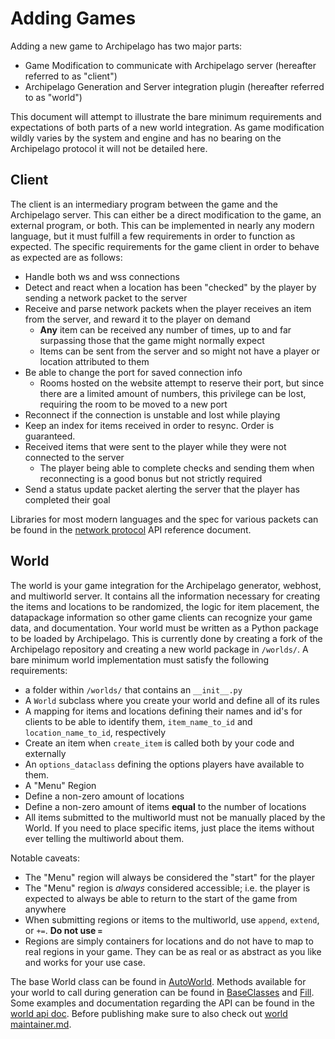 # Adding Games

Adding a new game to Archipelago has two major parts:

* Game Modification to communicate with Archipelago server (hereafter referred to as "client")
* Archipelago Generation and Server integration plugin (hereafter referred to as "world")

This document will attempt to illustrate the bare minimum requirements and expectations of both parts of a new world
integration. As game modification wildly varies by the system and engine and has no bearing on the Archipelago protocol
it will not be detailed here.

## Client

The client is an intermediary program between the game and the Archipelago server. This can either be a direct
modification to the game, an external program, or both. This can be implemented in nearly any modern language, but it
must fulfill a few requirements in order to function as expected. The specific requirements for the game client in
order to behave as expected are as follows:

* Handle both ws and wss connections
* Detect and react when a location has been "checked" by the player by sending a network packet to the server
* Receive and parse network packets when the player receives an item from the server, and reward it to the player on
demand
  * **Any** item can be received any number of times, up to and far surpassing those that the game might normally expect
  * Items can be sent from the server and so might not have a player or location attributed to them
* Be able to change the port for saved connection info
  * Rooms hosted on the website attempt to reserve their port, but since there are a limited amount of numbers, this
privilege can be lost, requiring the room to be moved to a new port
* Reconnect if the connection is unstable and lost while playing
* Keep an index for items received in order to resync. Order is guaranteed.
* Received items that were sent to the player while they were not connected to the server
  * The player being able to complete checks and sending them when reconnecting is a good bonus but not strictly 
required
* Send a status update packet alerting the server that the player has completed their goal

Libraries for most modern languages and the spec for various packets can be found in the
[network protocol](/docs/network%20protocol.md) API reference document.

## World

The world is your game integration for the Archipelago generator, webhost, and multiworld server. It contains all the
information necessary for creating the items and locations to be randomized, the logic for item placement, the 
datapackage information so other game clients can recognize your game data, and documentation. Your world must be
written as a Python package to be loaded by Archipelago. This is currently done by creating a fork of the Archipelago
repository and creating a new world package in `/worlds/`. A bare minimum world implementation must satisfy the 
following requirements:

* a folder within `/worlds/` that contains an `__init__.py`
* A `World` subclass where you create your world and define all of its rules
* A mapping for items and locations defining their names and id's for clients to be able to identify them, 
`item_name_to_id` and `location_name_to_id`, respectively
* Create an item when `create_item` is called both by your code and externally
* An `options_dataclass` defining the options players have available to them.
* A "Menu" Region
* Define a non-zero amount of locations
* Define a non-zero amount of items **equal** to the number of locations
* All items submitted to the multiworld must not be manually placed by the World. If you need to place specific 
items, just place the items without ever telling the multiworld about them.

Notable caveats:
* The "Menu" region will always be considered the "start" for the player
* The "Menu" region is *always* considered accessible; i.e. the player is expected to always be able to return to the
start of the game from anywhere
* When submitting regions or items to the multiworld, use `append`, `extend`, or `+=`. **Do not use `=`**
* Regions are simply containers for locations and do not have to map to real regions in your game. They can be as real
or as abstract as you like and works for your use case.

The base World class can be found in [AutoWorld](/worlds/AutoWorld.py). Methods available for your world to call during
generation can be found in [BaseClasses](/BaseClasses.py) and [Fill](/Fill.py). Some examples and documentation 
regarding the API can be found in the [world api doc](/docs/world%20api.md).
Before publishing make sure to also check out [world maintainer.md](/docs/world%20maintainer.md).
